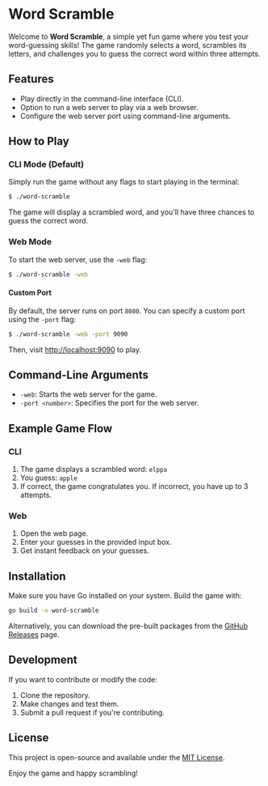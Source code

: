 # Word Scramble

Welcome to **Word Scramble**, a simple yet fun game where you test your word-guessing skills! The game randomly selects a word, scrambles its letters, and challenges you to guess the correct word within three attempts.

## Features

- Play directly in the command-line interface (CLI).
- Option to run a web server to play via a web browser.
- Configure the web server port using command-line arguments.

## How to Play

### CLI Mode (Default)

Simply run the game without any flags to start playing in the terminal:

```bash
$ ./word-scramble
```

The game will display a scrambled word, and you'll have three chances to guess the correct word.

### Web Mode

To start the web server, use the `-web` flag:

```bash
$ ./word-scramble -web
```

#### Custom Port

By default, the server runs on port `8080`. You can specify a custom port using the `-port` flag:

```bash
$ ./word-scramble -web -port 9090
```

Then, visit [http://localhost:9090](http://localhost:9090) to play.

## Command-Line Arguments

- `-web`: Starts the web server for the game.
- `-port <number>`: Specifies the port for the web server.

## Example Game Flow

### CLI

1. The game displays a scrambled word: `elppa`
2. You guess: `apple`
3. If correct, the game congratulates you. If incorrect, you have up to 3 attempts.

### Web

1. Open the web page.
2. Enter your guesses in the provided input box.
3. Get instant feedback on your guesses.

## Installation

Make sure you have Go installed on your system. Build the game with:

```bash
go build -o word-scramble
```

Alternatively, you can download the pre-built packages from the [GitHub Releases](https://github.com/MementoMori11723/Word-Scramble/releases/tag/v0.0.1) page.

## Development

If you want to contribute or modify the code:

1. Clone the repository.
2. Make changes and test them.
3. Submit a pull request if you're contributing.

## License

This project is open-source and available under the [MIT License](LICENSE).

Enjoy the game and happy scrambling!

